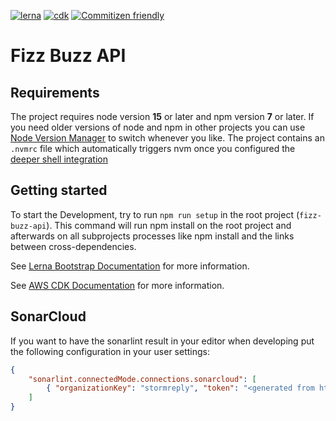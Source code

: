[![lerna](https://img.shields.io/badge/maintained%20with-lerna-cc00ff.svg)](https://lerna.js.org/)
[![cdk](https://img.shields.io/badge/built%20with-cdk-%23ec7211)](https://aws.amazon.com/cdk/)
[![Commitizen friendly](https://img.shields.io/badge/commitizen-friendly-brightgreen.svg)](http://commitizen.github.io/cz-cli/)
# Fizz Buzz API

## Requirements

The project requires node version **15** or later and npm version **7** or later.
If you need older versions of node and npm in other projects you can use [Node Version Manager](https://github.com/nvm-sh/nvm) to switch whenever you like. The project contains an `.nvmrc` file which automatically triggers nvm once you configured the [deeper shell integration](https://github.com/nvm-sh/nvm#deeper-shell-integration)

## Getting started

To start the Development, try to run `npm run setup` in the root project (`fizz-buzz-api`).
This command will run npm install on the root project and afterwards on all subprojects processes like npm install and the links between cross-dependencies.

See [Lerna Bootstrap Documentation](https://github.com/lerna/lerna/tree/master/commands/bootstrap#readme) for more information.

See [AWS CDK Documentation](https://docs.aws.amazon.com/cdk/api/latest/) for more information.

## SonarCloud

If you want to have the sonarlint result in your editor when developing put the following configuration in your user settings:

``` json
{
    "sonarlint.connectedMode.connections.sonarcloud": [
        { "organizationKey": "stormreply", "token": "<generated from https://sonarcloud.io/account/security/>" }
    ]
}
```
